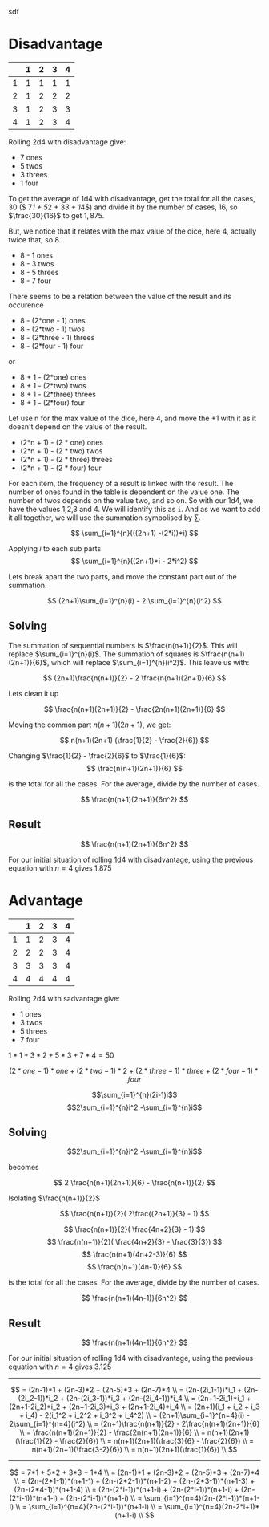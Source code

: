 sdf
# Disadvantage

|   | 1 | 2 | 3 | 4 |
|---|---|---|---|---|
| 1 | 1 | 1 | 1 | 1 |
| 2 | 1 | 2 | 2 | 2 |
| 3 | 1 | 2 | 3 | 3 |
| 4 | 1 | 2 | 3 | 4 |

Rolling 2d4 with disadvantage give:

* 7 ones
* 5 twos
* 3 threes
* 1 four

To get the average of 1d4 with disadvantage, get the total for all the cases, 30 ($ 7*1 + 5*2 + 3*3 + 1*4$) and divide it by the number of cases, 16, so $\frac{30}{16}$ to get $1,875$.



But, we notice that it relates with the max value of the dice, here 4, actually twice that, so 8.

* 8 - 1 ones
* 8 - 3 twos
* 8 - 5 threes
* 8 - 7 four

There seems to be a relation between the value of the result and its occurence

* 8 - (2*one - 1) ones
* 8 - (2*two - 1) twos
* 8 - (2*three - 1) threes
* 8 - (2*four - 1) four

or

* 8 + 1 - (2*one) ones
* 8 + 1 - (2*two) twos
* 8 + 1 - (2*three) threes
* 8 + 1 - (2*four) four

Let use n for the max value of the dice, here 4, and move the +1 with it as it doesn't depend on the value of the result.

* (2*n + 1) - (2 * one) ones
* (2*n + 1) - (2 * two) twos
* (2*n + 1) - (2 * three) threes
* (2*n + 1) - (2 * four) four

For each item, the frequency of a result is linked with the result. The number of ones found in the table is dependent on the value one. The number of twos depends on the value two, and so on. So with our 1d4, we have the values 1,2,3 and 4. We will identify this as `i`. And as we want to add it all together, we will use the summation symbolised by $\sum$.

$$ \sum_{i=1}^{n}(((2n+1) -(2*i))*i) $$

Applying $i$ to each sub parts
$$ \sum_{i=1}^{n}((2n+1)*i - 2*i^2) $$

Lets break apart the two parts, and move the constant part out of the summation.

$$ (2n+1)\sum_{i=1}^{n}(i) - 2 \sum_{i=1}^{n}(i^2) $$

## Solving

The summation of sequential numbers is $\frac{n(n+1)}{2}$. This will replace $\sum_{i=1}^{n}(i)$. The summation of squares is $\frac{n(n+1)(2n+1)}{6}$, which will replace $\sum_{i=1}^{n}(i^2)$. This leave us with:

$$ (2n+1)\frac{n(n+1)}{2} - 2 \frac{n(n+1)(2n+1)}{6} $$

Lets clean it up

$$ \frac{n(n+1)(2n+1)}{2} - \frac{2n(n+1)(2n+1)}{6} $$

Moving the common part $n(n+1)(2n+1)$, we get:

$$ n(n+1)(2n+1)  (\frac{1}{2} - \frac{2}{6}) $$

Changing $\frac{1}{2} - \frac{2}{6}$ to $\frac{1}{6}$:
$$ \frac{n(n+1)(2n+1)}{6} $$

is the total for all the cases. For the average, divide by the number of cases.

$$ \frac{n(n+1)(2n+1)}{6n^2} $$

## Result

$$ \frac{n(n+1)(2n+1)}{6n^2} $$

For our initial situation of rolling 1d4 with disadvantage, using the previous equation  with $n=4$ gives $1.875$

# Advantage

|   | 1 | 2 | 3 | 4 |
|---|---|---|---|---|
| 1 | 1 | 2 | 3 | 4 |
| 2 | 2 | 2 | 3 | 4 |
| 3 | 3 | 3 | 3 | 4 |
| 4 | 4 | 4 | 4 | 4 |

Rolling 2d4 with sadvantage give:

* 1 ones
* 3 twos
* 5 threes
* 7 four

$1*1 + 3*2 + 5*3 + 7*4 = 50$

$$(2*one-1)*one + (2*two-1)*2 + (2*three-1)*three + (2*four-1)*four$$

$$\sum_{i=1}^{n}(2i-1)i$$
$$2\sum_{i=1}^{n}i^2 -\sum_{i=1}^{n}i$$

## Solving

$$2\sum_{i=1}^{n}i^2 -\sum_{i=1}^{n}i$$

becomes

$$ 2 \frac{n(n+1)(2n+1)}{6} - \frac{n(n+1)}{2} $$

Isolating $\frac{n(n+1)}{2}$

$$ \frac{n(n+1)}{2}( 2\frac{(2n+1)}{3} - 1) $$

$$ \frac{n(n+1)}{2}( \frac{4n+2}{3} - 1) $$
$$ \frac{n(n+1)}{2}( \frac{4n+2}{3} - \frac{3}{3}) $$
$$ \frac{n(n+1)(4n+2-3)}{6} $$
$$ \frac{n(n+1)(4n-1)}{6} $$

is the total for all the cases. For the average, divide by the number of cases.

$$ \frac{n(n+1)(4n-1)}{6n^2} $$



## Result

$$ \frac{n(n+1)(4n-1)}{6n^2} $$

For our initial situation of rolling 1d4 with disadvantage, using the previous equation  with $n=4$ gives $3.125$


---

  $$
  =  (2n-1)*1 + (2n-3)*2 + (2n-5)*3 + (2n-7)*4 \\
  =  (2n-(2i_1-1))*i_1 + (2n-(2i_2-1))*i_2 + (2n-(2i_3-1))*i_3 + (2n-(2i_4-1))*i_4 \\
 = (2n+1-2i_1)*i_1 + (2n+1-2i_2)*i_2 + (2n+1-2i_3)*i_3 + (2n+1-2i_4)*i_4 \\
 = (2n+1)(i_1 + i_2 + i_3 + i_4) - 2(i_1^2 + i_2^2 + i_3^2 + i_4^2) \\
 = (2n+1)\sum_{i=1}^{n=4}(i) - 2\sum_{i=1}^{n=4}(i^2) \\
 = (2n+1)\frac{n(n+1)}{2} - 2\frac{n(n+1)(2n+1)}{6} \\
 = \frac{n(n+1)(2n+1)}{2} - \frac{2n(n+1)(2n+1)}{6} \\
 = n(n+1)(2n+1)(\frac{1}{2} - \frac{2}{6}) \\
 = n(n+1)(2n+1)(\frac{3}{6} - \frac{2}{6}) \\
 = n(n+1)(2n+1)(\frac{3-2}{6}) \\
 = n(n+1)(2n+1)(\frac{1}{6}) \\
 $$

---

 $$
 = 7*1 + 5*2 + 3*3 + 1*4 \\
 = (2n-1)*1 + (2n-3)*2 + (2n-5)*3 + (2n-7)*4 \\
 = (2n-(2*1-1))*(n+1-1) + (2n-(2*2-1))*(n+1-2) + (2n-(2*3-1))*(n+1-3) + (2n-(2*4-1))*(n+1-4) \\
 = (2n-(2*i-1))*(n+1-i) + (2n-(2*i-1))*(n+1-i) + (2n-(2*i-1))*(n+1-i) + (2n-(2*i-1))*(n+1-i) \\
 = \sum_{i=1}^{n=4}(2n-(2*i-1))*(n+1-i) \\
  =  \sum_{i=1}^{n=4}(2n-(2*i-1))*(n+1-i) \\
  =  \sum_{i=1}^{n=4}(2n-2*i+1)*(n+1-i) \\
  $$
